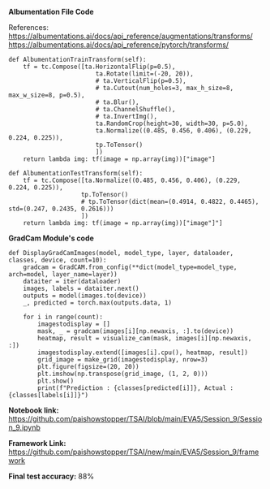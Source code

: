 **Albumentation File Code**

References:
https://albumentations.ai/docs/api_reference/augmentations/transforms/
https://albumentations.ai/docs/api_reference/pytorch/transforms/

    def AlbumentationTrainTransform(self):
        tf = tc.Compose([ta.HorizontalFlip(p=0.5),
                            ta.Rotate(limit=(-20, 20)),
                            # ta.VerticalFlip(p=0.5),
                            # ta.Cutout(num_holes=3, max_h_size=8, max_w_size=8, p=0.5),
                            # ta.Blur(),
                            # ta.ChannelShuffle(),
                            # ta.InvertImg(),
                            ta.RandomCrop(height=30, width=30, p=5.0),
                            ta.Normalize((0.485, 0.456, 0.406), (0.229, 0.224, 0.225)),
                            tp.ToTensor()
                            ])
        return lambda img: tf(image = np.array(img))["image"]

    def AlbumentationTestTransform(self):
        tf = tc.Compose([ta.Normalize((0.485, 0.456, 0.406), (0.229, 0.224, 0.225)),
                        tp.ToTensor()
                        # tp.ToTensor(dict(mean=(0.4914, 0.4822, 0.4465), std=(0.247, 0.2435, 0.2616)))
                        ])
        return lambda img: tf(image = np.array(img))["image"]"]

**GradCam Module's code**

    def DisplayGradCamImages(model, model_type, layer, dataloader, classes, device, count=10):
        gradcam = GradCAM.from_config(**dict(model_type=model_type, arch=model, layer_name=layer))
        dataiter = iter(dataloader)
        images, labels = dataiter.next()
        outputs = model(images.to(device))
        _, predicted = torch.max(outputs.data, 1)

        for i in range(count):
            imagestodisplay = []
            mask, _ = gradcam(images[i][np.newaxis, :].to(device))
            heatmap, result = visualize_cam(mask, images[i][np.newaxis, :])
            imagestodisplay.extend([images[i].cpu(), heatmap, result])
            grid_image = make_grid(imagestodisplay, nrow=3)
            plt.figure(figsize=(20, 20))
            plt.imshow(np.transpose(grid_image, (1, 2, 0)))
            plt.show()
            print(f"Prediction : {classes[predicted[i]]}, Actual : {classes[labels[i]]}")

**Notebook link:** https://github.com/paishowstopper/TSAI/blob/main/EVA5/Session_9/Session_9.ipynb

**Framework Link:** https://github.com/paishowstopper/TSAI/new/main/EVA5/Session_9/framework

**Final test accuracy:** 88%

